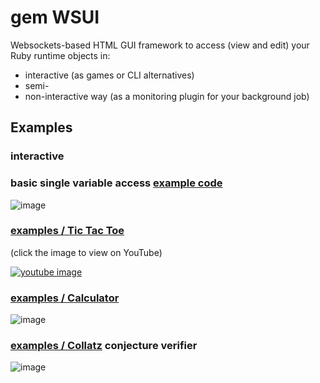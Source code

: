 # gem WSUI

Websockets-based HTML GUI framework to access (view and edit) your Ruby runtime objects in:
* interactive (as games or CLI alternatives)
* semi-
* non-interactive way (as a monitoring plugin for your background job)

## Examples

### interactive

### basic single variable access [example code](examples/plus-minus.rb)

![image](https://github.com/Nakilon/wsui/assets/2870363/eb618ec9-9748-4a3d-b43e-8c4be629fd06)

### [examples / Tic Tac Toe](examples/tic-tac-toe.rb)

(click the image to view on YouTube)

[![youtube image](https://img.youtube.com/vi/HASJSgkV-W0/0.jpg)](https://youtu.be/HASJSgkV-W0)

### [examples / Calculator](examples/calculator.rb)

![image](https://github.com/Nakilon/wsui/assets/2870363/3782f794-a94a-4010-8641-2b93fe7d71a5)

### [examples / Collatz](examples/collatz.rb) conjecture verifier

![image](https://github.com/Nakilon/wsui/assets/2870363/64f70543-7410-40fa-ad73-657cef37d7f4)
